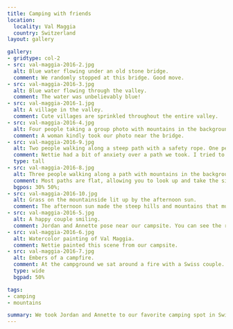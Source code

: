 ```yaml
---
title: Camping with friends
location:
  locality: Val Maggia
  country: Switzerland
layout: gallery

gallery:
- gridtype: col-2
- src: val-maggia-2016-2.jpg
  alt: Blue water flowing under an old stone bridge.
  comment: We randomly stopped at this bridge. Good move.
- src: val-maggia-2016-3.jpg
  alt: Blue water flowing through the valley.
  comment: The water was unbelievably blue!
- src: val-maggia-2016-1.jpg
  alt: A village in the valley.
  comment: Cute villages are sprinkled throughout the entire valley.
- src: val-maggia-2016-4.jpg
  alt: Four people taking a group photo with mountains in the background.
  comment: A woman kindly took our photo near the bridge.
- src: val-maggia-2016-9.jpg
  alt: Two people walking along a steep path with a safety rope. One person is pretending to fall.
  comment: Nettie had a bit of anxiety over a path we took. I tried to be supportive.
  type: tall
- src: val-maggia-2016-8.jpg
  alt: Three people walking along a path with mountains in the background.
  comment: Most paths are flat, allowing you to look up and take the sights in.
  bgpos: 30% 50%;
- src: val-maggia-2016-10.jpg
  alt: Grass on the mountainside lit up by the afternoon sun.
  comment: The afternoon sun made the steep hills and mountains that much more striking.
- src: val-maggia-2016-5.jpg
  alt: A happy couple smiling.
  comment: Jordan and Annette pose near our campsite. You can see the river in Nettie's painting.
- src: val-maggia-2016-6.jpg
  alt: Watercolor painting of Val Maggia.
  comment: Nettie painted this scene from our campsite.
- src: val-maggia-2016-7.jpg
  alt: Embers of a campfire.
  comment: At the campground we sat around a fire with a Swiss couple. Despite the chilly air we stayed outside all evening with just shorts and sandals on.
  type: wide
  bgpad: 50%

tags:
- camping
- mountains

summary: We took Jordan and Annette to our favorite camping spot in Switzerland and went up the valley into the mountains.
---
```

